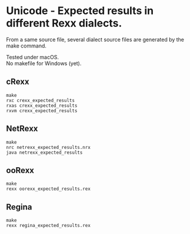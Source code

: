 # Unicode - Expected results in different Rexx dialects.

From a same source file, several dialect source files are generated by the make command.

Tested under macOS.  
No makefile for Windows (yet).

## cRexx

    make
    rxc crexx_expected_results
    rxas crexx_expected_results
    rxvm crexx_expected_results

## NetRexx

    make
    nrc netrexx_expected_results.nrx
    java netrexx_expected_results

## ooRexx

    make
    rexx oorexx_expected_results.rex

## Regina

    make
    rexx regina_expected_results.rex
